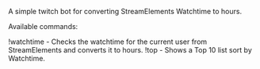 A simple twitch bot for converting StreamElements Watchtime to hours. 

Available commands: 

!watchtime - Checks the watchtime for the current user from StreamElements and converts it to hours. 
!top - Shows a Top 10 list sort by Watchtime.